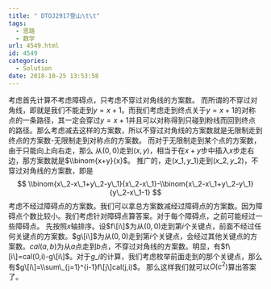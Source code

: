 ```yaml
---
title: " DTOJ2917登山\t\t"
tags:
  - 思路
  - 数学
url: 4549.html
id: 4549
categories:
  - Solution
date: 2018-10-25 13:53:58
---
```


考虑首先计算不考虑障碍点，只考虑不穿过对角线的方案数。 而所谓的不穿过对角线，即就是我们不能走到$y=x+1$。而我们考虑走到终点关于$y=x+1$的对称点的一条路径，其一定会穿过$y=x+1$并且可以对称得到只碰到粉线而回到终点的路径。那么考虑减去这样的方案数，所以不穿过对角线的方案数就是无限制走到终点的方案数-无限制走到对称点的方案数。 而对于无限制走到某个点的方案数，由于只能向上向右走，那么 从$(0,0)$走到$(x,y)$，相当于在$x+y$步中插入$x$步走右边，那方案数就是$\\binom{x+y}{x}$。 推广的，走$(x\_1,y\_1)$走到$(x\_2,y\_2)$，不穿过对角线的方案数，即是 $$ \\binom{x\_2-x\_1+y\_2-y\_1}{x\_2-x\_1}-\\binom{x\_2-x\_1+y\_2-y\_1}{y\_2-x\_1-1} $$ 考虑不经过障碍点的方案数。我们可以拿总方案数减经过障碍点的方案数。因为障碍点个数比较小。我们考虑针对障碍点算答案。对于每个障碍点，之前可能经过一些障碍点。 先按照$x$轴排序。设$f\[i\]$为从$(0,0)$走到第$i$个关键点，前面不经过任何关键点的方案数。$g\[i\]$为从$(0,0)$走到第$i$个关键点，会经过其他关键点的方案数。$cal(a,b)$为从$a$点走到$b$点，不穿过对角线的方案数。明显，有$f\[i\]=cal(0,i)-g\[i\]$。对于$g\_i$的计算，我们考虑枚举前面走到的那个关键点，那么有$g\[i\]=\\sum\_{j=1}^{i-1}f\[j\]cal(j,i)$。 那么这样我们就可以$O(c^2)$算出答案了。